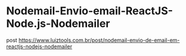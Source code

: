 # Nodemail-Envio-email-ReactJS-Node.js-Nodemailer
post https://www.luiztools.com.br/post/nodemail-envio-de-email-em-reactjs-nodejs-nodemailer
